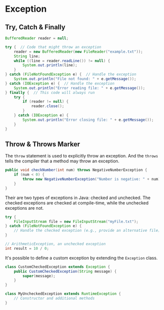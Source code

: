 # Exception

## Try, Catch & Finally

```java
BufferedReader reader = null;

try {  // Code that might throw an exception
    reader = new BufferedReader(new FileReader("example.txt"));
    String line;
    while ((line = reader.readLine()) != null) {
        System.out.println(line);
    }
} catch (FileNotFoundException e) {  // Handle the exception
    System.out.println("File not found: " + e.getMessage());
} catch (IOException e) {  // Handle the exception
    System.out.println("Error reading file: " + e.getMessage());
} finally {  // This code will always run
    try {
        if (reader != null) {
            reader.close();
        }
    } catch (IOException e) {
        System.out.println("Error closing file: " + e.getMessage());
    }
}
```

## Throw & Throws Marker

The `throw` statement is used to explicitly throw an exception. And the
`throws` tells the compiler that a method may throw an exception.

```java
public void checkNumber(int num) throws NegativeNumberException {
    if (num < 0) {
        throw new NegativeNumberException("Number is negative: " + num);
    }
}
```

Their are two types of exceptions in Java: checked and unchecked. The checked
exceptions are checked at compile-time, while the unchecked exceptions are not.

```java
try {
    FileInputStream file = new FileInputStream("myFile.txt");
} catch (FileNotFoundException e) {
    // Handle the checked exception (e.g., provide an alternative file)
}

// ArithmeticException, an unchecked exception
int result = 10 / 0;
```

It's possible to define a custom exception by extending the `Exception` class.

```java
class CustomCheckedException extends Exception {
    public CustomCheckedException(String message) {
        super(message);
    }
}

class MyUncheckedException extends RuntimeException {
    // Constructor and additional methods
}
```
